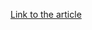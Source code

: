 [Link to the article](https://symantec.com/connect/blogs/wannacry-ransomware-attacks-show-strong-links-lazarus-group)
